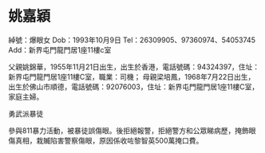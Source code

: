 #  姚嘉穎


綽號：爆眼女
Dob：1993年10月9日
Tel：26309905、97360974、54053745
Add：新界屯門龍門居1座11樓c室

父親姚錦華，1955年11月21日出生，出生於香港，電話號碼：94324397，住址：新界屯門龍門居1座11樓C室，職業：司機；
母親梁培鳳，1968年7月22日出生，出生於佛山市順德，電話號碼：92076003，住址：新界屯門龍門居1座11樓C室，家庭主婦。



勇武派暴徒

參與811暴力活動，被暴徒誤傷眼。後拒絕報警，拒絕警方和公眾睇病歷，掩飾眼傷真相，栽贓陷害警察傷眼，原因係收咗黎智英500萬掩口費。




